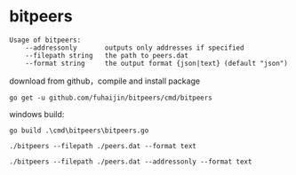 # bitpeers

	Usage of bitpeers:
		--addressonly       outputs only addresses if specified
		--filepath string   the path to peers.dat
		--format string     the output format {json|text} (default "json")

download from github，compile and install package

    go get -u github.com/fuhaijin/bitpeers/cmd/bitpeers

windows build:
    
    go build .\cmd\bitpeers\bitpeers.go

    ./bitpeers --filepath ./peers.dat --format text
    
    ./bitpeers --filepath ./peers.dat --addressonly --format text